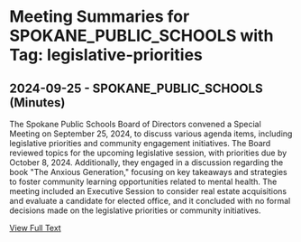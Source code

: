 # Meeting Summaries for SPOKANE_PUBLIC_SCHOOLS with Tag: legislative-priorities

## 2024-09-25 - SPOKANE_PUBLIC_SCHOOLS (Minutes)

The Spokane Public Schools Board of Directors convened a Special Meeting on September 25, 2024, to discuss various agenda items, including legislative priorities and community engagement initiatives. The Board reviewed topics for the upcoming legislative session, with priorities due by October 8, 2024. Additionally, they engaged in a discussion regarding the book "The Anxious Generation," focusing on key takeaways and strategies to foster community learning opportunities related to mental health. The meeting included an Executive Session to consider real estate acquisitions and evaluate a candidate for elected office, and it concluded with no formal decisions made on the legislative priorities or community initiatives.

[View Full Text](https://raw.githubusercontent.com/VoronoiPerspectives/WashingtonStateSchoolBoardExplorer/refs/heads/main/data/countries/usa/states/wa/counties/spokane/school_boards/spokane_public_schools/2024/2024-09-25-minutes.txt)

